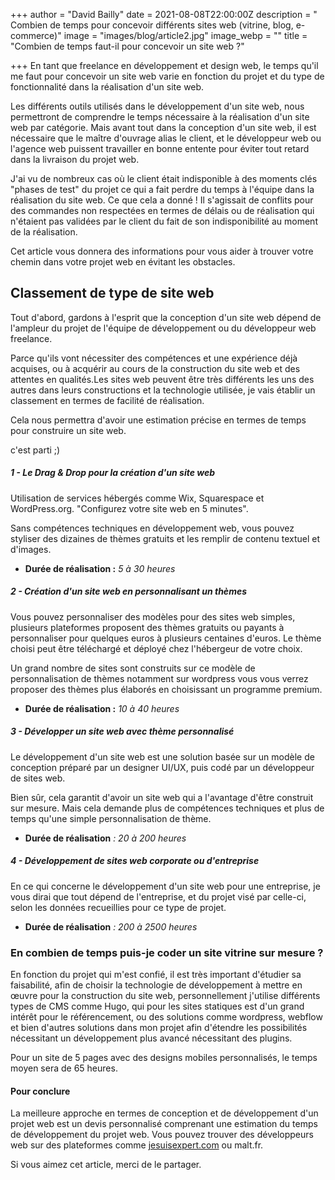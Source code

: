 +++
author = "David Bailly"
date = 2021-08-08T22:00:00Z
description = " Combien de temps pour concevoir différents sites web (vitrine, blog, e-commerce)"
image = "images/blog/article2.jpg"
image_webp = ""
title = "Combien de temps faut-il pour concevoir un site web ?"

+++
En tant que freelance en développement et design web, le temps qu'il me faut pour concevoir un site web varie en fonction du projet et du type de fonctionnalité dans la réalisation d'un site web. 

Les différents outils utilisés dans le développement d'un site web, nous permettront de comprendre le temps nécessaire à la réalisation d'un site web par catégorie. Mais avant tout dans la conception d'un site web, il est nécessaire que le maître d'ouvrage alias le client, et le développeur web ou l'agence web puissent travailler en bonne entente pour éviter tout retard dans la livraison du projet web. 

J'ai vu de nombreux cas où le client était indisponible à des moments clés "phases de test" du projet ce qui a fait perdre du temps à l'équipe dans la réalisation du site web. Ce que cela a donné ! Il s'agissait de conflits pour des commandes non respectées en termes de délais ou de réalisation qui n'étaient pas validées par le client du fait de son indisponibilité au moment de la réalisation. 

Cet article vous donnera des informations pour vous aider à trouver votre chemin dans votre projet web en évitant les obstacles.

## Classement de type de site web

Tout d'abord, gardons à l'esprit que la conception d'un site web dépend de l'ampleur du projet de l'équipe de développement ou du développeur web freelance. 

Parce qu'ils vont nécessiter des compétences et une expérience déjà acquises, ou à acquérir au cours de la construction du site web et des attentes en qualités.Les sites web peuvent être très différents les uns des autres dans leurs constructions et la technologie utilisée, je vais établir un classement en termes de facilité de réalisation. 

Cela nous permettra d'avoir une estimation précise en termes de temps pour construire un site web.

c'est parti ;)

##### 1 - Le Drag & Drop pour la création d'un site web

Utilisation de services hébergés comme Wix, Squarespace et WordPress.org. "Configurez votre site web en 5 minutes".

Sans compétences techniques en développement web, vous pouvez styliser des dizaines de thèmes gratuits et les remplir de contenu textuel et d'images.

* **Durée de réalisation :** _5 à 30 heures_

##### 2 - Création d'un site web en personnalisant un thèmes

Vous pouvez personnaliser des modèles pour des sites web simples, plusieurs plateformes proposent des thèmes gratuits ou payants à personnaliser pour quelques euros à plusieurs centaines d'euros. Le thème choisi peut être téléchargé et déployé chez l'hébergeur de votre choix.

Un grand nombre de sites sont construits sur ce modèle de personnalisation de thèmes notamment sur wordpress vous vous verrez proposer des thèmes plus élaborés en choisissant un programme premium.

* **Durée de réalisation :** _10 à 40 heures_

##### 3 - Développer un site web avec thème personnalisé

Le développement d'un site web est une solution basée sur un modèle de conception préparé par un designer UI/UX, puis codé par un développeur de sites web.

Bien sûr, cela garantit d'avoir un site web qui a l'avantage d'être construit sur mesure. Mais cela demande plus de compétences techniques et plus de temps qu'une simple personnalisation de thème.

* **Durée de réalisation** _: 20 à 200 heures_

##### **4 - Développement de sites web corporate ou d'entreprise**

En ce qui concerne le développement d'un site web pour une entreprise, je vous dirai que tout dépend de l'entreprise, et du projet visé par celle-ci, selon les données recueillies pour ce type de projet.

* **Durée de réalisation** _: 200 à 2500 heures_

### En combien de temps puis-je coder un site vitrine sur mesure ?

En fonction du projet qui m'est confié, il est très important d'étudier sa faisabilité, afin de choisir la technologie de développement à mettre en œuvre pour la construction du site web, personnellement j'utilise différents types de CMS comme Hugo, qui pour les sites statiques est d'un grand intérêt pour le référencement, ou des solutions comme wordpress, webflow et bien d'autres solutions dans mon projet afin d'étendre les possibilités nécessitant un développement plus avancé nécessitant des plugins.

Pour un site de 5 pages avec des designs mobiles personnalisés, le temps moyen sera de 65 heures. 

#### **Pour conclure** 

La meilleure approche en termes de conception et de développement d'un projet web est un devis personnalisé comprenant une estimation du temps de développement du projet web. Vous pouvez trouver des développeurs web sur des plateformes comme [jesuisexpert.com](https://www.jesuisexpert.fr "jesuisexpert") ou malt.fr.

Si vous aimez cet article, merci de le partager.